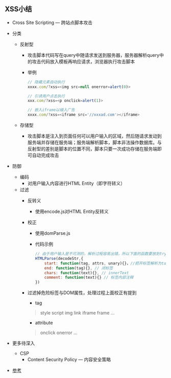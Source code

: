 ## XSS小结

- Cross Site Scripting — 跨站点脚本攻击
- 分类
    - 反射型
        - 攻击脚本代码写在query中随请求发送到服务器，服务器解析query中的攻击代码放入模板再响应请求，浏览器执行攻击脚本
        - 举例

            ```js
            // 隐藏元素自动执行
            xxxx.com/?xss=<img src=null onerror=alert(0)>

            // 引诱用户点击执行
            xxx.com/?xss=<p onclick=alert(1)>

            // 嵌入iframe以植入广告
            xxxx.com/?xss=<iframe src='//xxxad.com'></iframe>
            ```

    - 存储型
        - 攻击脚本是注入到页面任何可以用户输入的区域，然后随请求发动到服务端并存储在服务端；服务端解析脚本，脚本非法操作数据库。与反射型的差别是脚本的位置不同，脚本只要一次成功存储在服务端即可自动完成攻击
- 防御
    - 编码
        - 对用户输入内容进行HTML Entity（即字符转义）
    - 过滤
        - 反转义
            - 使用encode.js对HTML Entity反转义
        - 校正
            - 使用domParse.js
            - 代码示例

                ```js
                // 由于用户输入是不可测的，解析过程容易出错，所以下面的函数要放到try...catch中
                HTMLParse(decodeStr,{
                    start: function(tag, attrs, unary){}，//把开标签解析为tag为标签字符串， attrs为属性数组， unary布尔值true为单标签。在回调里处理过滤逻辑
                    end: function(tag){}, // 闭标签
                    chars: function(text){}, // innerText
                    comment: function(text){} // 标签内部注释
                })
                ```

        - 过滤掉危险标签与DOM属性，处理过程上面校正有提到
            - tag

             > style script img link iframe frame ...

            - attribute

             > onclick onerror ...

- 更多待深入
    - CSP 
        - Content Security Policy — 内容安全策略

- [参考](https://www.imooc.com/learn/812)

